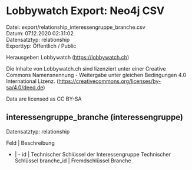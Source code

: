 Lobbywatch Export: Neo4j CSV
============================

Datei: export/relationship_interessengruppe_branche.csv  
Datum: 07.12.2020 02:31:02  
Datensatztyp: relationship  
Exporttyp: Öffentlich / Public  

Herausgeber: Lobbywatch (https://lobbywatch.ch)  

Die Inhalte von Lobbywatch.ch sind lizenziert unter einer Creative Commons Namensnennung - Weitergabe unter gleichen Bedingungen 4.0 International Lizenz. (https://creativecommons.org/licenses/by-sa/4.0/deed.de)

Data are licensed as CC BY-SA


## interessengruppe_branche (interessengruppe)

Datensatztyp: relationship

Feld | Beschreibung
- | -
id | Technischer Schlüssel der Interessengruppe Technischer Schlüssel
branche_id | Fremdschlüssel Branche

